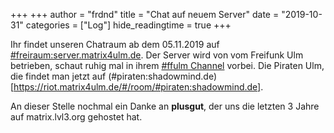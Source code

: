 +++
+++
author = "frdnd"
title = "Chat auf neuem Server"
date = "2019-10-31"
categories = ["Log"]
hide_readingtime = true
+++

Ihr findet unseren Chatraum ab dem 05.11.2019 auf [#freiraum:server.matrix4ulm.de](https://riot.matrix4ulm.de/#/room/#freiraum:server.matrix4ulm.de). Der Server wird von vom Freifunk Ulm betrieben, schaut ruhig mal in ihrem [#ffulm Channel](https://riot.matrix4ulm.de/#/room/#ffulm:server.matrix4ulm.de) vorbei. Die Piraten Ulm, die findet man jetzt auf (#piraten:shadowmind.de)[https://riot.matrix4ulm.de/#/room/#piraten:shadowmind.de]. 

An dieser Stelle nochmal ein Danke an **plusgut**, der uns die letzten 3 Jahre auf matrix.lvl3.org gehostet hat.

